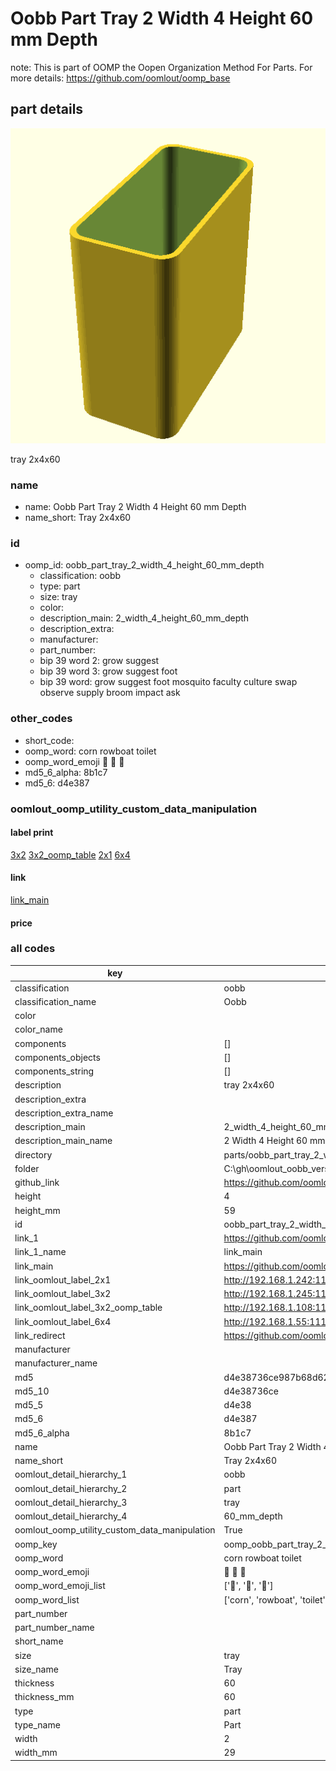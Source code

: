 # Oobb Part Tray 2 Width 4 Height 60 mm Depth  

note: This is part of OOMP the Oopen Organization Method For Parts. For more details: https://github.com/oomlout/oomp_base

##  part details
  

[![](3dpr.png)](3dpr.png)

tray 2x4x60



### name
* name: Oobb Part Tray 2 Width 4 Height 60 mm Depth
* name_short: Tray 2x4x60 
### id
* oomp_id: oobb_part_tray_2_width_4_height_60_mm_depth
  * classification: oobb
  * type: part
  * size: tray
  * color: 
  * description_main: 2_width_4_height_60_mm_depth
  * description_extra: 
  * manufacturer: 
  * part_number: 
  * bip 39 word 2: grow suggest
  * bip 39 word 3: grow suggest foot
  * bip 39 word: grow suggest foot mosquito faculty culture swap observe supply broom impact ask

### other_codes
* short_code: 
* oomp_word: corn rowboat toilet
* oomp_word_emoji :corn: :rowboat: :toilet:
* md5_6_alpha: 8b1c7
* md5_6: d4e387






### oomlout_oomp_utility_custom_data_manipulation
#### label print
[3x2](http://192.168.1.245:1112/?label=oomp%208b1c7)
[3x2_oomp_table](http://192.168.1.108:1112/?label=oomp%208b1c7)
[2x1](http://192.168.1.242:1112/?label=oomp%208b1c7)
[6x4](http://192.168.1.55:1112/?label=oomp%208b1c7)    

#### link

[link_main](https://github.com/oomlout/oomlout_oobb_version_4_generated_parts/tree/main/navigation_oomp/oobb/part/tray/2_width_4_height_60_mm_depth/part)                              

#### price







### all codes 
| key | value |  
| --- | --- |  
| classification | oobb |  
| classification_name | Oobb |  
| color |  |  
| color_name |  |  
| components | [] |  
| components_objects | [] |  
| components_string | [] |  
| description | tray 2x4x60 |  
| description_extra |  |  
| description_extra_name |  |  
| description_main | 2_width_4_height_60_mm_depth |  
| description_main_name | 2 Width 4 Height 60 mm Depth |  
| directory | parts/oobb_part_tray_2_width_4_height_60_mm_depth |  
| folder | C:\gh\oomlout_oobb_version_4_generated_parts\parts\oobb_part_tray_2_width_4_height_60_mm_depth |  
| github_link | https://github.com/oomlout/oomlout_oomp_part_src/tree/main/parts/oobb_part_tray_2_width_4_height_60_mm_depth |  
| height | 4 |  
| height_mm | 59 |  
| id | oobb_part_tray_2_width_4_height_60_mm_depth |  
| link_1 | https://github.com/oomlout/oomlout_oobb_version_4_generated_parts/tree/main/navigation_oomp/oobb/part/tray/2_width_4_height_60_mm_depth/part |  
| link_1_name | link_main |  
| link_main | https://github.com/oomlout/oomlout_oobb_version_4_generated_parts/tree/main/navigation_oomp/oobb/part/tray/2_width_4_height_60_mm_depth/part |  
| link_oomlout_label_2x1 | http://192.168.1.242:1112/?label=oomp%208b1c7 |  
| link_oomlout_label_3x2 | http://192.168.1.245:1112/?label=oomp%208b1c7 |  
| link_oomlout_label_3x2_oomp_table | http://192.168.1.108:1112/?label=oomp%208b1c7 |  
| link_oomlout_label_6x4 | http://192.168.1.55:1112/?label=oomp%208b1c7 |  
| link_redirect | https://github.com/oomlout/oomlout_oobb_version_4_generated_parts/tree/main/parts/oobb_tray_02_04_60 |  
| manufacturer |  |  
| manufacturer_name |  |  
| md5 | d4e38736ce987b68d628d900b5f63b38 |  
| md5_10 | d4e38736ce |  
| md5_5 | d4e38 |  
| md5_6 | d4e387 |  
| md5_6_alpha | 8b1c7 |  
| name | Oobb Part Tray 2 Width 4 Height 60 mm Depth |  
| name_short | Tray 2x4x60  |  
| oomlout_detail_hierarchy_1 | oobb |  
| oomlout_detail_hierarchy_2 | part |  
| oomlout_detail_hierarchy_3 | tray |  
| oomlout_detail_hierarchy_4 | 60_mm_depth |  
| oomlout_oomp_utility_custom_data_manipulation | True |  
| oomp_key | oomp_oobb_part_tray_2_width_4_height_60_mm_depth |  
| oomp_word | corn rowboat toilet |  
| oomp_word_emoji | :corn: :rowboat: :toilet: |  
| oomp_word_emoji_list | [':corn:', ':rowboat:', ':toilet:'] |  
| oomp_word_list | ['corn', 'rowboat', 'toilet'] |  
| part_number |  |  
| part_number_name |  |  
| short_name |  |  
| size | tray |  
| size_name | Tray |  
| thickness | 60 |  
| thickness_mm | 60 |  
| type | part |  
| type_name | Part |  
| width | 2 |  
| width_mm | 29 |  
